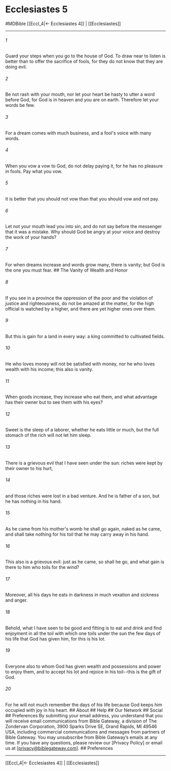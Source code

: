# Ecclesiastes 5
#MDBible
[[Eccl_4|← Ecclesiastes 4]] | [[Ecclesiastes]]

***


###### 1 
Guard your steps when you go to the house of God. To draw near to listen is better than to offer the sacrifice of fools, for they do not know that they are doing evil. 

###### 2 
Be not rash with your mouth, nor let your heart be hasty to utter a word before God, for God is in heaven and you are on earth. Therefore let your words be few. 

###### 3 
For a dream comes with much business, and a fool's voice with many words. 

###### 4 
When you vow a vow to God, do not delay paying it, for he has no pleasure in fools. Pay what you vow. 

###### 5 
It is better that you should not vow than that you should vow and not pay. 

###### 6 
Let not your mouth lead you into sin, and do not say before the messenger that it was a mistake. Why should God be angry at your voice and destroy the work of your hands? 

###### 7 
For when dreams increase and words grow many, there is vanity; but God is the one you must fear. ## The Vanity of Wealth and Honor 

###### 8 
If you see in a province the oppression of the poor and the violation of justice and righteousness, do not be amazed at the matter, for the high official is watched by a higher, and there are yet higher ones over them. 

###### 9 
But this is gain for a land in every way: a king committed to cultivated fields. 

###### 10 
He who loves money will not be satisfied with money, nor he who loves wealth with his income; this also is vanity. 

###### 11 
When goods increase, they increase who eat them, and what advantage has their owner but to see them with his eyes? 

###### 12 
Sweet is the sleep of a laborer, whether he eats little or much, but the full stomach of the rich will not let him sleep. 

###### 13 
There is a grievous evil that I have seen under the sun: riches were kept by their owner to his hurt, 

###### 14 
and those riches were lost in a bad venture. And he is father of a son, but he has nothing in his hand. 

###### 15 
As he came from his mother's womb he shall go again, naked as he came, and shall take nothing for his toil that he may carry away in his hand. 

###### 16 
This also is a grievous evil: just as he came, so shall he go, and what gain is there to him who toils for the wind? 

###### 17 
Moreover, all his days he eats in darkness in much vexation and sickness and anger. 

###### 18 
Behold, what I have seen to be good and fitting is to eat and drink and find enjoyment in all the toil with which one toils under the sun the few days of his life that God has given him, for this is his lot. 

###### 19 
Everyone also to whom God has given wealth and possessions and power to enjoy them, and to accept his lot and rejoice in his toil--this is the gift of God. 

###### 20 
For he will not much remember the days of his life because God keeps him occupied with joy in his heart. ## About ## Help ## Our Network ## Social ## Preferences By submitting your email address, you understand that you will receive email communications from Bible Gateway, a division of The Zondervan Corporation, 3900 Sparks Drive SE, Grand Rapids, MI 49546 USA, including commercial communications and messages from partners of Bible Gateway. You may unsubscribe from Bible Gateway&rsquo;s emails at any time. If you have any questions, please review our [Privacy Policy] or email us at [privacy@biblegateway.com]. ## Preferences

***

[[Eccl_4|← Ecclesiastes 4]] | [[Ecclesiastes]]
